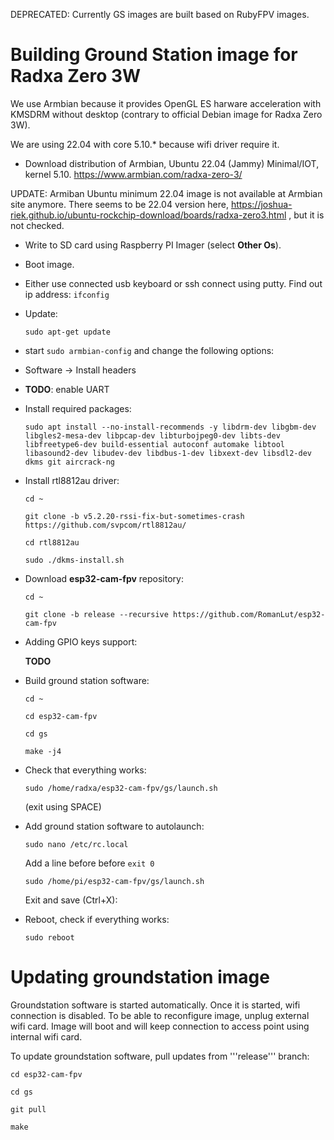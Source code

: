 
DEPRECATED: Currently GS images are built based on RubyFPV images.

# Building Ground Station image for Radxa Zero 3W

We use Armbian because it provides OpenGL ES harware acceleration with KMSDRM without desktop (contrary to official Debian image for Radxa Zero 3W).

We are using 22.04 with core 5.10.* because wifi driver require it.

* Download distribution of Armbian, Ubuntu 22.04 (Jammy) Minimal/IOT, kernel 5.10.
https://www.armbian.com/radxa-zero-3/

UPDATE: Armiban Ubuntu minimum 22.04 image is not available at Armbian site anymore. There seems to be 22.04 version here, https://joshua-riek.github.io/ubuntu-rockchip-download/boards/radxa-zero3.html , but it is not checked.

* Write to SD card using Raspberry PI Imager (select **Other Os**).

* Boot image.

* Either use connected usb keyboard or ssh connect using putty. Find out ip address: ```ifconfig```

* Update:

  ```sudo apt-get update```

* start ```sudo armbian-config``` and change the following options:
 * Software -> Install headers
 * **TODO**: enable UART
  
* Install required packages: 

  ```sudo apt install --no-install-recommends -y libdrm-dev libgbm-dev libgles2-mesa-dev libpcap-dev libturbojpeg0-dev libts-dev libfreetype6-dev build-essential autoconf automake libtool libasound2-dev libudev-dev libdbus-1-dev libxext-dev libsdl2-dev dkms git aircrack-ng```

* Install rtl8812au driver:

  ```cd ~```

  ```git clone -b v5.2.20-rssi-fix-but-sometimes-crash https://github.com/svpcom/rtl8812au/```

  ```cd rtl8812au```

  ```sudo ./dkms-install.sh```

* Download **esp32-cam-fpv** repository:
 
  ```cd ~```
 
  ```git clone -b release --recursive https://github.com/RomanLut/esp32-cam-fpv```
  
* Adding GPIO keys support:
 
  **TODO**

* Build ground station software:

  ```cd ~```

  ```cd esp32-cam-fpv```

  ```cd gs```

  ```make -j4```

* Check that everything works:

  ```sudo /home/radxa/esp32-cam-fpv/gs/launch.sh```

  (exit using SPACE)

* Add ground station software to autolaunch:

  ```sudo nano /etc/rc.local```

  Add a line before before ```exit 0```

  ```sudo /home/pi/esp32-cam-fpv/gs/launch.sh```

  Exit and save (Ctrl+X):

* Reboot, check if everything works:

  ```sudo reboot```

# Updating groundstation image

Groundstation software is started automatically. Once it is started, wifi connection is disabled. To be able to reconfigure image, unplug external wifi card. Image will boot and will keep connection to access point using internal wifi card.

To update groundstation software, pull updates from '''release''' branch:

  ```cd esp32-cam-fpv```
  
  ```cd gs```
  
  ```git pull```
  
  ```make```



